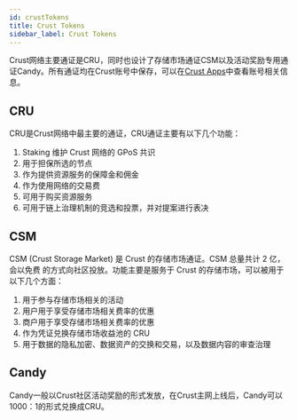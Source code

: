 ```yaml
---
id: crustTokens
title: Crust Tokens
sidebar_label: Crust Tokens
---
```


Crust网络主要通证是CRU，同时也设计了存储市场通证CSM以及活动奖励专用通证Candy。所有通证均在Crust账号中保存，可以在[Crust Apps](https://apps.crust.network/#/accounts)中查看账号相关信息。

## CRU
CRU是Crust网络中最主要的通证，CRU通证主要有以下几个功能：
1. Staking 维护 Crust 网络的 GPoS 共识
2. 用于担保所选的节点
3. 作为提供资源服务的保障金和佣金
4. 作为使用网络的交易费
5. 可用于购买资源服务
6. 可用于链上治理机制的竞选和投票，并对提案进行表决

## CSM
CSM (Crust Storage Market) 是 Crust 的存储市场通证。CSM 总量共计 2 亿，会以免费
的方式向社区投放。功能主要是服务于 Crust 的存储市场，可以被用于以下几个方面：
1. 用于参与存储市场相关的活动
2. 用户用于享受存储市场相关费率的优惠
3. 商户用于享受存储市场相关费率的优惠
4. 作为凭证兑换存储市场收益池的 CRU
5. 用于数据的隐私加密、数据资产的交换和交易，以及数据内容的审查治理

## Candy
Candy一般以Crust社区活动奖励的形式发放，在Crust主网上线后，Candy可以1000：1的形式兑换成CRU。
